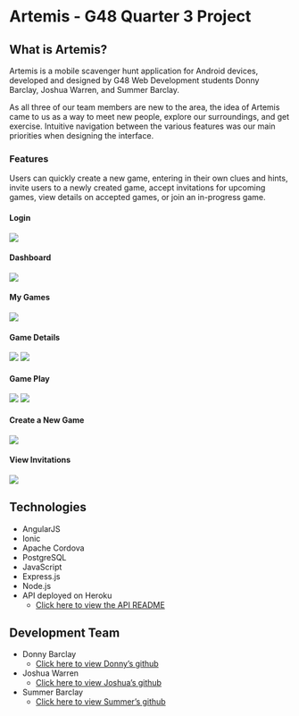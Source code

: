 # Artemis - G48 Quarter 3 Project

## What is Artemis?

Artemis is a mobile scavenger hunt application for Android devices, developed and designed by G48 Web Development students Donny Barclay, Joshua Warren, and Summer Barclay.

As all three of our team members are new to the area, the idea of Artemis came to us as a way to meet new people, explore our surroundings, and get exercise. Intuitive navigation between the various features was our main priorities when designing the interface.

### Features

Users can quickly create a new game, entering in their own clues and hints, invite users to a newly created game, accept invitations for upcoming games, view details on accepted games, or join an in-progress game.

#### Login
![](/www/img/artemis-login.png)

#### Dashboard
![](/www/img/artemis-dashboard.png)

#### My Games
![](/www/img/artemis-my-games.png)

#### Game Details
![](/www/img/artemis-game-details1.png)
![](/www/img/artemis-game-details2.png)

#### Game Play
![](/www/img/artemis-hint.png)
![](/www/img/artemis-check-location.png)

#### Create a New Game
![](/www/img/artemis-create.png)

#### View Invitations
![](/www/img/artemis-invites.png)

## Technologies
* AngularJS
* Ionic
* Apache Cordova
* PostgreSQL
* JavaScript
* Express.js
* Node.js
* API deployed on Heroku
  * [Click here to view the API README](https://github.com/Doubleshot1122/artemis_api)

## Development Team
- Donny Barclay
  - [Click here to view Donny’s github](https://github.com/Doubleshot1122)
- Joshua Warren
  - [Click here to view Joshua’s github](https://github.com/Shiftyfive)
- Summer Barclay
  - [Click here to view Summer’s github](https://github.com/Mavyllos)
